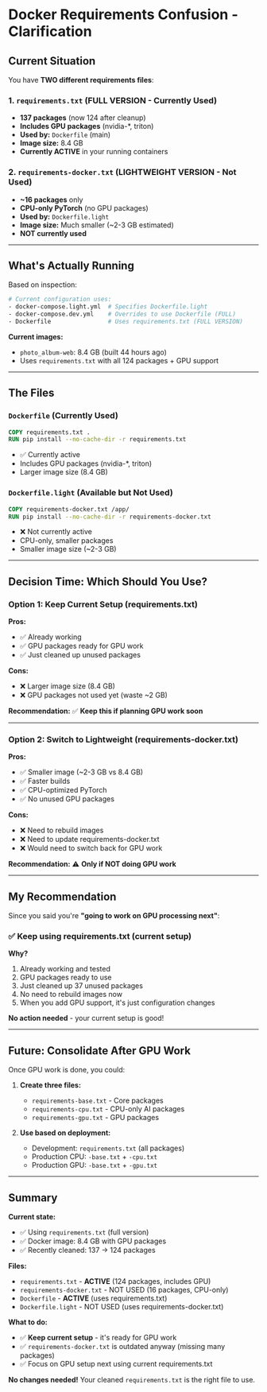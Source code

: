 # Docker Requirements Confusion - Clarification

## Current Situation

You have **TWO different requirements files**:

### 1. `requirements.txt` (FULL VERSION - Currently Used)
- **137 packages** (now 124 after cleanup)
- **Includes GPU packages** (nvidia-*, triton)
- **Used by:** `Dockerfile` (main)
- **Image size:** 8.4 GB
- **Currently ACTIVE** in your running containers

### 2. `requirements-docker.txt` (LIGHTWEIGHT VERSION - Not Used)
- **~16 packages** only
- **CPU-only PyTorch** (no GPU packages)
- **Used by:** `Dockerfile.light`
- **Image size:** Much smaller (~2-3 GB estimated)
- **NOT currently used**

---

## What's Actually Running

Based on inspection:

```bash
# Current configuration uses:
- docker-compose.light.yml  # Specifies Dockerfile.light
- docker-compose.dev.yml    # Overrides to use Dockerfile (FULL)
- Dockerfile                # Uses requirements.txt (FULL VERSION)
```

**Current images:**
- `photo_album-web`: 8.4 GB (built 44 hours ago)
- Uses `requirements.txt` with all 124 packages + GPU support

---

## The Files

### `Dockerfile` (Currently Used)
```dockerfile
COPY requirements.txt .
RUN pip install --no-cache-dir -r requirements.txt
```
- ✅ Currently active
- Includes GPU packages (nvidia-*, triton)
- Larger image size (8.4 GB)

### `Dockerfile.light` (Available but Not Used)
```dockerfile
COPY requirements-docker.txt /app/
RUN pip install --no-cache-dir -r requirements-docker.txt
```
- ❌ Not currently active
- CPU-only, smaller packages
- Smaller image size (~2-3 GB)

---

## Decision Time: Which Should You Use?

### Option 1: Keep Current Setup (requirements.txt)
**Pros:**
- ✅ Already working
- ✅ GPU packages ready for GPU work
- ✅ Just cleaned up unused packages

**Cons:**
- ❌ Larger image size (8.4 GB)
- ❌ GPU packages not used yet (waste ~2 GB)

**Recommendation:** ✅ **Keep this if planning GPU work soon**

---

### Option 2: Switch to Lightweight (requirements-docker.txt)
**Pros:**
- ✅ Smaller image (~2-3 GB vs 8.4 GB)
- ✅ Faster builds
- ✅ CPU-optimized PyTorch
- ✅ No unused GPU packages

**Cons:**
- ❌ Need to rebuild images
- ❌ Need to update requirements-docker.txt
- ❌ Would need to switch back for GPU work

**Recommendation:** ⚠️ **Only if NOT doing GPU work**

---

## My Recommendation

Since you said you're **"going to work on GPU processing next"**:

### ✅ **Keep using requirements.txt (current setup)**

**Why?**
1. Already working and tested
2. GPU packages ready to use
3. Just cleaned up 37 unused packages
4. No need to rebuild images now
5. When you add GPU support, it's just configuration changes

**No action needed** - your current setup is good!

---

## Future: Consolidate After GPU Work

Once GPU work is done, you could:

1. **Create three files:**
   - `requirements-base.txt` - Core packages
   - `requirements-cpu.txt` - CPU-only AI packages
   - `requirements-gpu.txt` - GPU packages
   
2. **Use based on deployment:**
   - Development: `requirements.txt` (all packages)
   - Production CPU: `-base.txt` + `-cpu.txt`
   - Production GPU: `-base.txt` + `-gpu.txt`

---

## Summary

**Current state:**
- ✅ Using `requirements.txt` (full version)
- ✅ Docker image: 8.4 GB with GPU packages
- ✅ Recently cleaned: 137 → 124 packages

**Files:**
- `requirements.txt` - **ACTIVE** (124 packages, includes GPU)
- `requirements-docker.txt` - NOT USED (16 packages, CPU-only)
- `Dockerfile` - **ACTIVE** (uses requirements.txt)
- `Dockerfile.light` - NOT USED (uses requirements-docker.txt)

**What to do:**
- ✅ **Keep current setup** - it's ready for GPU work
- ✅ `requirements-docker.txt` is outdated anyway (missing many packages)
- ✅ Focus on GPU setup next using current requirements.txt

**No changes needed!** Your cleaned `requirements.txt` is the right file to use.

